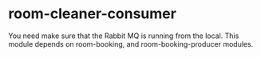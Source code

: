 # room-cleaner-consumer

You need make sure that the Rabbit MQ is running from the local. This module depends on room-booking, and room-booking-producer modules. 


